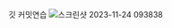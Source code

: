 깃 커밋연습
![스크린샷 2023-11-24 093838](https://github.com/Taehwan2/SQLSOLVE/assets/97010824/794de474-c2c9-41fa-86f0-6c6b21f673cb)

